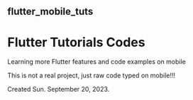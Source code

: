 ## flutter_mobile_tuts
# Flutter Tutorials Codes

Learning more Flutter features and code examples on mobile

This is not a real project, just raw code typed on mobile!!!

Created Sun. September 20, 2023.
